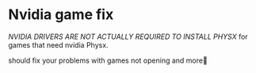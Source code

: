# Nvidia game fix
*NVIDIA DRIVERS ARE NOT ACTUALLY REQUIRED TO INSTALL PHYSX* for games that need nvidia Physx.

should fix your problems with games not opening and more💸
